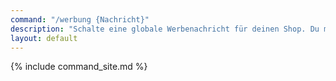 ```yaml
---
command: "/werbung {Nachricht}"
description: "Schalte eine globale Werbenachricht für deinen Shop. Du musst eine eigene Nachricht eintippen und die Ausführung des Befehls kostet 100 Euro."
layout: default
---
```

{% include command_site.md %}
